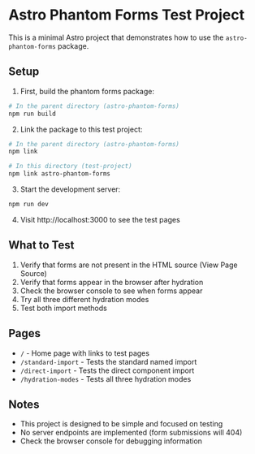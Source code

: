 # Astro Phantom Forms Test Project

This is a minimal Astro project that demonstrates how to use the `astro-phantom-forms` package.

## Setup

1. First, build the phantom forms package:

```bash
# In the parent directory (astro-phantom-forms)
npm run build
```

2. Link the package to this test project:

```bash
# In the parent directory (astro-phantom-forms)
npm link

# In this directory (test-project)
npm link astro-phantom-forms
```

3. Start the development server:

```bash
npm run dev
```

4. Visit http://localhost:3000 to see the test pages

## What to Test

1. Verify that forms are not present in the HTML source (View Page Source)
2. Verify that forms appear in the browser after hydration
3. Check the browser console to see when forms appear
4. Try all three different hydration modes
5. Test both import methods

## Pages

- `/` - Home page with links to test pages
- `/standard-import` - Tests the standard named import
- `/direct-import` - Tests the direct component import
- `/hydration-modes` - Tests all three hydration modes

## Notes

- This project is designed to be simple and focused on testing
- No server endpoints are implemented (form submissions will 404)
- Check the browser console for debugging information